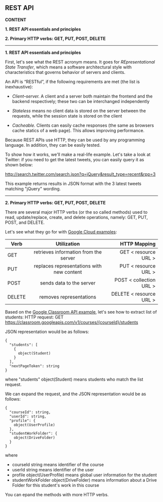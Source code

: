 ## REST API

**CONTENT**

**1. REST API essentials and principles**

**2. Primary HTTP verbs: GET, PUT, POST, DELETE**

-----------------------------

**1. REST API essentials and principles**

First, let's see what the REST acronym means. It goes for *REpresentational State Transfer*, which means a software architectural style with characteristics that governs behavior of servers and clients.

An API is “RESTful”, if the following requirements are met (the list is inexhaustive):

- *Client–server.* A client and a server both maintain the frontend and the backend respectively; these two can be interchanged independently

- *Stateless* means no client data is stored on the server between the requests, while the session state is stored on the client

- *Cacheable.* Clients can easily cache responses (the same as browsers cache statics of a web page). This allows improving performance.

Because REST APIs use HTTP, they can be used by any programming language. In addition, they can be easily tested.

To show how it works, we'll make a real-life example. Let's take a look at Twitter: if you need to get the latest tweets, you can easily query it as shown below:

<http://search.twitter.com/search.json?q=jQuery&result_type=recent&rpp=3>

This example returns results in JSON format with the 3 latest tweets matching "jQuery" wording.

----------------------------------

**2. Primary HTTP verbs: GET, PUT, POST, DELETE**

There are several major HTTP verbs (or the so called methods) used to read, update/replace, create, and delete operations, namely: GET, PUT, POST, and DELETE.

Let's see what they go for with [Google Cloud examples](https://cloud.google.com/apis/design/standard_methods):

|Verb       | Utilization           | HTTP Mapping  |
| ------------- |:-------------:| -----:|
| GET      | retrieves information from the server | GET < resource URL > |
| PUT      | replaces representations with new content     |   PUT < resource URL > |
| POST | sends data to the server     | POST < collection URL > |
| DELETE | removes representations      | DELETE < resource URL > |

Based on the [Google Classroom API example](https://developers.google.com/classroom/reference/rest/v1/courses.students/list), let's see how to extract list of students: HTTP request: GET <https://classroom.googleapis.com/v1/courses/{courseId}/students>

JSON representation would be as follows:
```
{
  "students": [
    {
      object(Student)
    }
  ],
  "nextPageToken": string
}
```
where "students" object(Student) means students who match the list request.

We can expand the request, and the JSON representation would be as follows:

```
{
  "courseId": string,
  "userId": string,
  "profile": {
    object(UserProfile)
  },
  "studentWorkFolder": {
    object(DriveFolder)
  }
}
```
where 
- courseId string means identifier of the course
- userId string means identifier of the user
- profile object(UserProfile) means global user information for the student
- studentWorkFolder	object(DriveFolder) means information about a Drive Folder for this student's work in this course

You can epand the methods with more HTTP verbs.
